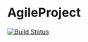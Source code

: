# AgileProject

[![Build Status](http://193.10.30.153:8080/job/AgileProject/badge/icon)](http://193.10.30.153:8080/job/AgileProject/)

